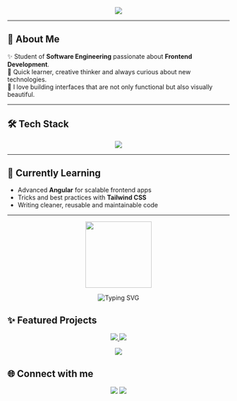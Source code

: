 <!-- Banner principal -->
<p align="center">
  <img src="https://capsule-render.vercel.app/api?type=waving&color=F78DA7&height=220&section=header&text=María%20Camila%20Montilla%20🌸&fontSize=40&fontColor=fff&animation=fadeIn&fontAlignY=32&fontAlign=50&font=Dancing%20Script&desc=Frontend%20Developer%20🚀%20|%20Fast%20Learner%20💡&descAlign=50&descSize=20" />
</p>


---

## 🌸 About Me  

✨ Student of **Software Engineering** passionate about **Frontend Development**.  
🚀 Quick learner, creative thinker and always curious about new technologies.  
🎨 I love building interfaces that are not only functional but also visually beautiful.  

---

## 🛠️ Tech Stack  

<p align="center">
  <img src="https://skillicons.dev/icons?i=html,css,js,ts,react,angular,tailwind,git,github,vite" />
</p>

---

## 🌱 Currently Learning  

- Advanced **Angular** for scalable frontend apps  
- Tricks and best practices with **Tailwind CSS**  
- Writing cleaner, reusable and maintainable code  

---

<p align="center"><img src="https://github-readme-stats.vercel.app/api/top-langs/?username=MariaCMontO&layout=compact&theme=radical" height="150"/> </p>

<p align="center"> <img src="https://readme-typing-svg.herokuapp.com?font=Fira+Code&weight=600&size=22&pause=1000&color=F78DA7&center=true&vCenter=true&width=500&lines=Frontend+Developer+in+Progress+🚀;Lifelong+Learner+💡;Coding+is+Art+🎨;Pixel+Perfect+CSS+✨" alt="Typing SVG" /> </p>

## ✨ Featured Projects  

<p align="center">
  <a href="https://github.com/MariaCMontO/product-list-cart-angular">
    <img src="https://github-readme-stats.vercel.app/api/pin/?username=MariaCMontO&repo=product-list-cart-angular&theme=radical" />
  </a>
  <a href="https://github.com/MariaCMontO/buscador-de-bebidas">
    <img src="https://github-readme-stats.vercel.app/api/pin/?username=MariaCMontO&repo=buscador-de-bebidas&theme=radical" />
  </a>
</p>

<p align="center">
  <a href="https://github.com/MariaCMontO/cotizador-cryptomonedas">
    <img src="https://github-readme-stats.vercel.app/api/pin/?username=MariaCMontO&repo=cotizador-cryptomonedas&theme=radical" />
  </a>
</p>

## 🌐 Connect with me
<p align="center"> <a href="https://www.linkedin.com/in/mar%C3%ADa-camila-montilla-orozco-72a4b01ab/"><img src="https://img.shields.io/badge/LinkedIn-ff69b4?style=for-the-badge&logo=linkedin&logoColor=white"/></a> <a href="https://github.com/MariaCMontO"><img src="https://img.shields.io/badge/GitHub-000000?style=for-the-badge&logo=github&logoColor=white"/></a> </p>
